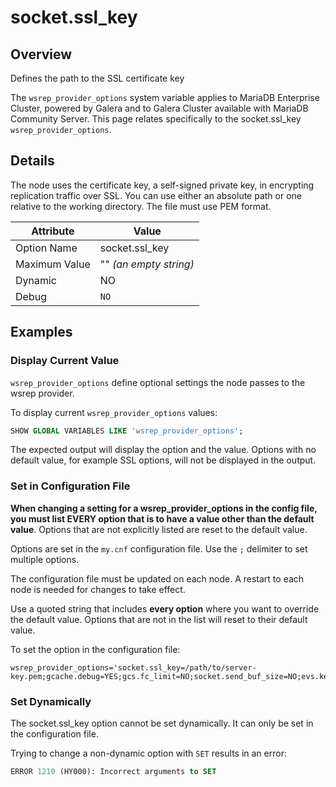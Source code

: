 # socket.ssl\_key

## Overview <a href="#overview_h2" id="overview_h2"></a>

Defines the path to the SSL certificate key

The `wsrep_provider_options` system variable applies to MariaDB Enterprise Cluster, powered by Galera and to Galera Cluster available with MariaDB Community Server. This page relates specifically to the socket.ssl\_key `wsrep_provider_options`.

## Details

The node uses the certificate key, a self-signed private key, in encrypting replication traffic over SSL. You can use either an absolute path or one relative to the working directory. The file must use PEM format.

| Attribute     | Value                  |
| ------------- | ---------------------- |
| Option Name   | socket.ssl\_key        |
| Maximum Value | "" _(an empty string)_ |
| Dynamic       | NO                     |
| Debug         | `NO`                   |

## Examples

### Display Current Value

`wsrep_provider_options` define optional settings the node passes to the wsrep provider.

To display current `wsrep_provider_options` values:

```sql
SHOW GLOBAL VARIABLES LIKE 'wsrep_provider_options';
```

The expected output will display the option and the value. Options with no default value, for example SSL options, will not be displayed in the output.

### Set in Configuration File

**When changing a setting for a wsrep\_provider\_options in the config file, you must list EVERY option that is to have a value other than the default value**. Options that are not explicitly listed are reset to the default value.

Options are set in the `my.cnf` configuration file. Use the `;` delimiter to set multiple options.

The configuration file must be updated on each node. A restart to each node is needed for changes to take effect.

Use a quoted string that includes **every option** where you want to override the default value. Options that are not in the list will reset to their default value.

To set the option in the configuration file:

```
wsrep_provider_options='socket.ssl_key=/path/to/server-key.pem;gcache.debug=YES;gcs.fc_limit=NO;socket.send_buf_size=NO;evs.keepalive_period=PT3S'
```

### Set Dynamically

The socket.ssl\_key option cannot be set dynamically. It can only be set in the configuration file.

Trying to change a non-dynamic option with `SET` results in an error:

```sql
ERROR 1210 (HY000): Incorrect arguments to SET
```
